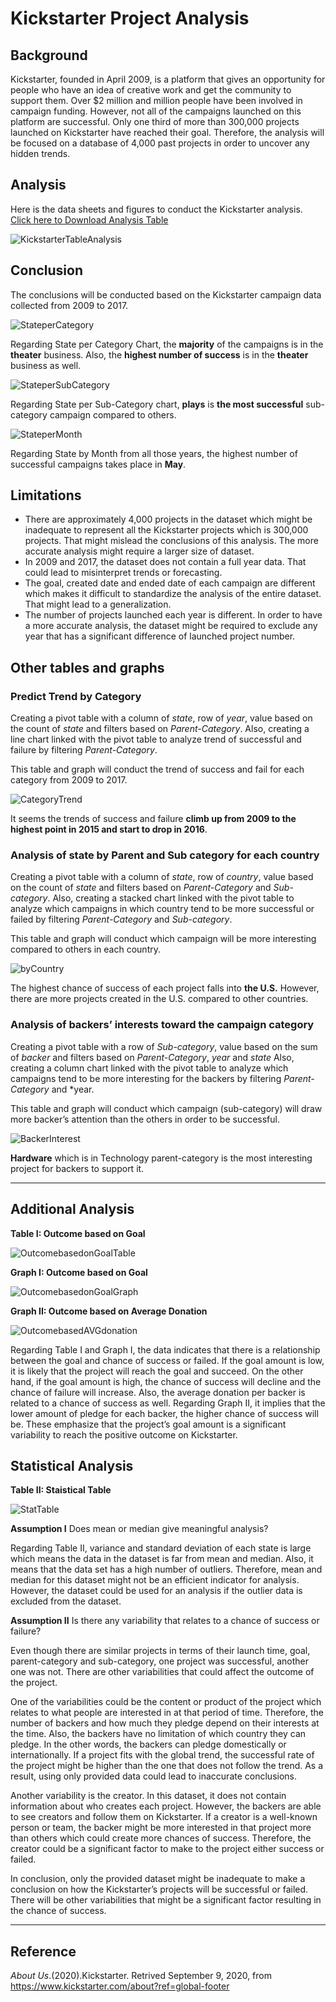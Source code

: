 # Kickstarter Project Analysis

## Background

Kickstarter, founded in April 2009, is a platform that gives an opportunity for people who have an idea of creative work and get the community to support them. Over $2 million and million people have been involved in campaign funding. However, not all of the campaigns launched on this platform are successful. Only one third of more than 300,000 projects launched on Kickstarter have reached their goal. Therefore, the analysis will be focused on a database of 4,000 past projects in order to uncover any hidden trends.

## Analysis

Here is the data sheets and figures to conduct the Kickstarter analysis. [Click here to Download Analysis Table](https://github.com/abpuccini/Kickstarter-Analysis/raw/master/KickstarterTableAnalysis.xlsx)

![KickstarterTableAnalysis](Images/KickstarterTableAnalysis.png)

## Conclusion

The conclusions will be conducted based on the Kickstarter campaign data collected from 2009 to 2017.

![StateperCategory](Images/StateCategory.png)

Regarding State per Category Chart, the **majority** of the campaigns is in the **theater** business. Also, the **highest number of success** is in the **theater** business as well.

![StateperSubCategory](Images/StateSubCategory.png)

Regarding State per Sub-Category chart, **plays** is **the most successful** sub-category campaign compared to others.

![StateperMonth](Images/StateTimeCreation.png)

Regarding State by Month from all those years, the highest number of successful campaigns takes place in **May**.

## Limitations

- There are approximately 4,000 projects in the dataset which might be inadequate to represent all the Kickstarter projects which is 300,000 projects. That might mislead the conclusions of this analysis. The more accurate analysis might require a larger size of dataset. 
- In 2009 and 2017, the dataset does not contain a full year data. That could lead to misinterpret trends or forecasting.
- The goal, created date and ended date of each campaign are different which makes it difficult to standardize the analysis of the entire dataset. That might lead to a generalization.  
- The number of projects launched each year is different. In order to have a more accurate analysis, the dataset might be required to exclude any year that has a significant difference of launched project number.

## Other tables and graphs

### Predict Trend by Category

Creating a pivot table with a column of *state*, row of *year*, value based on the count of *state* and filters based on *Parent-Category*. Also, creating a line chart linked with the pivot table to analyze trend of successful and failure by filtering *Parent-Category*.

This table and graph will conduct the trend of success and fail for each category from 2009 to 2017.

![CategoryTrend](Images/TrendCategory.png)

It seems the trends of success and failure **climb up from 2009 to the highest point in 2015 and start to drop in 2016**. 

### Analysis of state by Parent and Sub category for each country

Creating a pivot table with a column of *state*, row of *country*, value based on the count of *state* and filters based on *Parent-Category* and *Sub-category*. Also, creating a stacked chart linked with the pivot table to analyze which campaigns in which country tend to be more successful or failed by filtering *Parent-Category* and *Sub-category*.

This table and graph will conduct which campaign will be more interesting compared to others in each country.

![byCountry](Images/StateCountry.png)

The highest chance of success of each project falls into **the U.S.** However, there are more projects created in the U.S. compared to other countries.

### Analysis of backers’ interests toward the campaign category

Creating a pivot table with a row of *Sub-category*, value based on the sum of *backer* and filters based on *Parent-Category*, *year* and *state* Also, creating a column chart linked with the pivot table to analyze which campaigns tend to be more interesting for the backers by filtering *Parent-Category* and *year.

This table and graph will conduct which campaign (sub-category) will draw more backer’s attention than the others in order to be successful.

![BackerInterest](Images/SubCatBacker.png)

**Hardware** which is in Technology parent-category is the most interesting project for backers to support it.

- - - 

## Additional Analysis

**Table I: Outcome based on Goal**

![OutcomebasedonGoalTable](Images/TableI-Outcome.png)

**Graph I: Outcome based on Goal**

![OutcomebasedonGoalGraph](Images/GraphI-Outcome.png)

**Graph II: Outcome based on Average Donation**

![OutcomebasedAVGdonation](Images/AVG-donation.png)

Regarding Table I and Graph I, the data indicates that there is a relationship between the goal and chance of success or failed. If the goal amount is low, it is likely that the project will reach the goal and succeed. On the other hand, if the goal amount is high, the chance of success will decline and the chance of failure will increase. Also, the average donation per backer is related to a chance of success as well. Regarding Graph II, it implies that the lower amount of pledge for each backer, the higher chance of success will be. These emphasize that the project’s goal amount is a significant variability to reach the positive outcome on Kickstarter.

## Statistical Analysis

**Table II: Staistical Table**

![StatTable](Images/StatisticTable.png)

**Assumption I** Does mean or median give meaningful analysis?

Regarding Table II, variance and standard deviation of each state is large which means the data in the dataset is far from mean and median. Also, it means that the data set has a high number of outliers. Therefore, mean and median for this dataset might not be an efficient indicator for analysis. However, the dataset could be used for an analysis if the outlier data is excluded from the dataset.

**Assumption II** Is there any variability that relates to a chance of success or failure?

Even though there are similar projects in terms of their launch time, goal, parent-category and sub-category, one project was successful, another one was not. There are other variabilities that could affect the outcome of the project. 

One of the variabilities could be the content or product of the project which relates to what people are interested in at that period of time. Therefore, the number of backers and how much they pledge depend on their interests at the time. Also, the backers have no limitation of which country they can pledge. In the other words, the backers can pledge domestically or internationally. If a project fits with the global trend, the successful rate of the project might be higher than the one that does not follow the trend. As a result, using only provided data could lead to inaccurate conclusions.

Another variability is the creator. In this dataset, it does not contain information about who creates each project. However, the backers are able to see creators and follow them on Kickstarter. If a creator is a well-known person or team, the backer might be more interested in that project more than others which could create more chances of success. Therefore, the creator could be a significant factor to make to the project either success or failed.

In conclusion, only the provided dataset might be inadequate to make a conclusion on how the Kickstarter’s projects will be successful or failed. There will be other variabilities that might be a significant factor resulting in the chance of success.

- - -

## Reference

*About Us*.(2020).Kickstarter. Retrived September 9, 2020, from https://www.kickstarter.com/about?ref=global-footer
